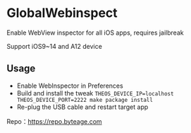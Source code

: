 # GlobalWebinspect

Enable WebView inspector for all iOS apps, requires jailbreak

Support iOS9~14 and A12 device

## Usage

* Enable WebInspector in Preferences
* Build and install the tweak `THEOS_DEVICE_IP=localhost THEOS_DEVICE_PORT=2222 make package install`
* Re-plug the USB cable and restart target app

Repo：https://repo.byteage.com

